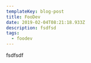 ```yaml
---
templateKey: blog-post
title: FooDev
date: 2019-02-04T08:21:18.933Z
description: fsdfsd
tags:
  - foodev
---
```

fsdfsdf
